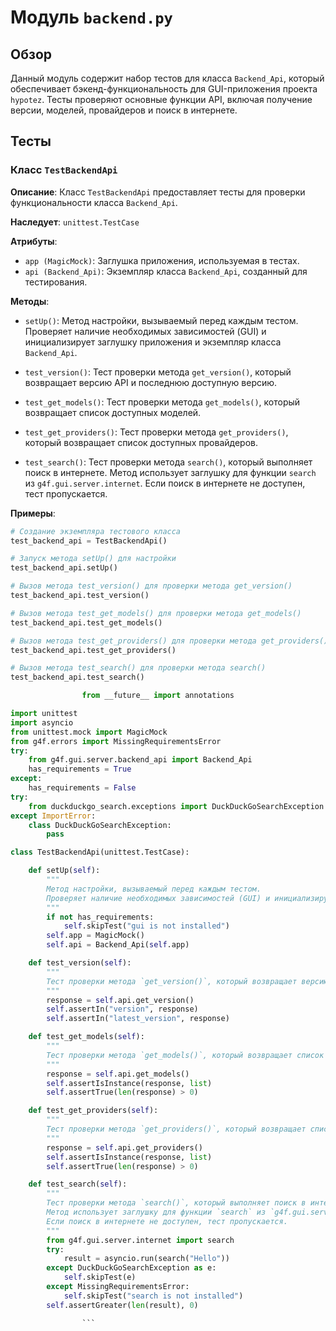 # Модуль `backend.py`

## Обзор

Данный модуль содержит набор тестов для класса `Backend_Api`, который обеспечивает бэкенд-функциональность для GUI-приложения проекта `hypotez`. Тесты проверяют основные функции API, включая получение версии, моделей, провайдеров и поиск в интернете.

## Тесты

### Класс `TestBackendApi`

**Описание**: Класс `TestBackendApi` предоставляет тесты для проверки функциональности класса `Backend_Api`.

**Наследует**: `unittest.TestCase`

**Атрибуты**:

- `app (MagicMock)`: Заглушка приложения, используемая в тестах.
- `api (Backend_Api)`: Экземпляр класса `Backend_Api`, созданный для тестирования.

**Методы**:

- `setUp()`: Метод настройки, вызываемый перед каждым тестом. Проверяет наличие необходимых зависимостей (GUI) и инициализирует заглушку приложения и экземпляр класса `Backend_Api`.

- `test_version()`: Тест проверки метода `get_version()`, который возвращает версию API и последнюю доступную версию.

- `test_get_models()`: Тест проверки метода `get_models()`, который возвращает список доступных моделей.

- `test_get_providers()`: Тест проверки метода `get_providers()`, который возвращает список доступных провайдеров.

- `test_search()`: Тест проверки метода `search()`, который выполняет поиск в интернете. Метод использует заглушку для функции `search` из `g4f.gui.server.internet`. Если поиск в интернете не доступен, тест пропускается.

**Примеры**:

```python
# Создание экземпляра тестового класса
test_backend_api = TestBackendApi()

# Запуск метода setUp() для настройки
test_backend_api.setUp()

# Вызов метода test_version() для проверки метода get_version()
test_backend_api.test_version()

# Вызов метода test_get_models() для проверки метода get_models()
test_backend_api.test_get_models()

# Вызов метода test_get_providers() для проверки метода get_providers()
test_backend_api.test_get_providers()

# Вызов метода test_search() для проверки метода search()
test_backend_api.test_search()
```
```python
                from __future__ import annotations

import unittest
import asyncio
from unittest.mock import MagicMock
from g4f.errors import MissingRequirementsError
try:
    from g4f.gui.server.backend_api import Backend_Api
    has_requirements = True
except:
    has_requirements = False
try:
    from duckduckgo_search.exceptions import DuckDuckGoSearchException
except ImportError:
    class DuckDuckGoSearchException:
        pass

class TestBackendApi(unittest.TestCase):

    def setUp(self):
        """
        Метод настройки, вызываемый перед каждым тестом.
        Проверяет наличие необходимых зависимостей (GUI) и инициализирует заглушку приложения и экземпляр класса `Backend_Api`.
        """
        if not has_requirements:
            self.skipTest("gui is not installed")
        self.app = MagicMock()
        self.api = Backend_Api(self.app)

    def test_version(self):
        """
        Тест проверки метода `get_version()`, который возвращает версию API и последнюю доступную версию.
        """
        response = self.api.get_version()
        self.assertIn("version", response)
        self.assertIn("latest_version", response)

    def test_get_models(self):
        """
        Тест проверки метода `get_models()`, который возвращает список доступных моделей.
        """
        response = self.api.get_models()
        self.assertIsInstance(response, list)
        self.assertTrue(len(response) > 0)

    def test_get_providers(self):
        """
        Тест проверки метода `get_providers()`, который возвращает список доступных провайдеров.
        """
        response = self.api.get_providers()
        self.assertIsInstance(response, list)
        self.assertTrue(len(response) > 0)

    def test_search(self):
        """
        Тест проверки метода `search()`, который выполняет поиск в интернете. 
        Метод использует заглушку для функции `search` из `g4f.gui.server.internet`. 
        Если поиск в интернете не доступен, тест пропускается.
        """
        from g4f.gui.server.internet import search
        try:
            result = asyncio.run(search("Hello"))
        except DuckDuckGoSearchException as e:
            self.skipTest(e)
        except MissingRequirementsError:
            self.skipTest("search is not installed")
        self.assertGreater(len(result), 0)

                ```